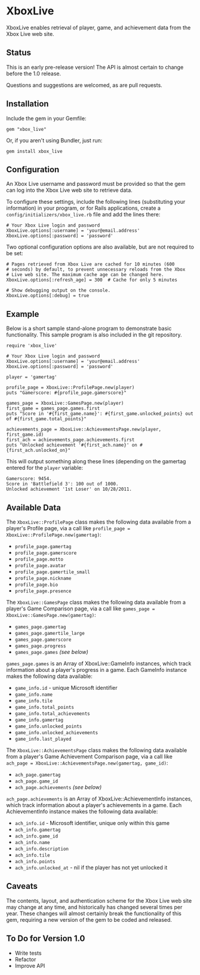 # XboxLive

XboxLive enables retrieval of player, game, and achievement data from
the Xbox Live web site.

## Status

This is an early pre-release version! The API is almost certain to
change before the 1.0 release.

Questions and suggestions are welcomed, as are pull requests.

## Installation

Include the gem in your Gemfile:

    gem "xbox_live"

Or, if you aren't using Bundler, just run:

    gem install xbox_live

## Configuration

An Xbox Live username and password must be provided so that the gem
can log into the Xbox Live web site to retrieve data.

To configure these settings, include the following lines (substituting
your information) in your program, or for Rails applications, create
a `config/initializers/xbox_live.rb` file and add the lines there:

    # Your Xbox Live login and password
    XboxLive.options[:username] = 'your@email.address'
    XboxLive.options[:password] = 'password'

Two optional configuration options are also available, but are not
required to be set:

    # Pages retrieved from Xbox Live are cached for 10 minutes (600
    # seconds) by default, to prevent unnecessary reloads from the Xbox
    # Live web site. The maximum cache age can be changed here.
    XboxLive.options[:refresh_age] = 300  # Cache for only 5 minutes

    # Show debugging output on the console.
    XboxLive.options[:debug] = true

## Example

Below is a short sample stand-alone program to demonstrate basic
functionality. This sample program is also included in the git
repository.

    require 'xbox_live'

    # Your Xbox Live login and password
    XboxLive.options[:username] = 'your@email.address'
    XboxLive.options[:password] = 'password'

    player = 'gamertag'

    profile_page = XboxLive::ProfilePage.new(player)
    puts "Gamerscore: #{profile_page.gamerscore}"

    games_page = XboxLive::GamesPage.new(player)
    first_game = games_page.games.first
    puts "Score in '#{first_game.name}': #{first_game.unlocked_points} out of #{first_game.total_points}"

    achievements_page = XboxLive::AchievementsPage.new(player, first_game.id)
    first_ach = achievements_page.achievements.first
    puts "Unlocked achievement '#{first_ach.name}' on #{first_ach.unlocked_on}"

This will output something along these lines (depending on the gamertag
entered for the `player` variable:

    Gamerscore: 9454.
    Score in 'Battlefield 3': 100 out of 1000.
    Unlocked achievement '1st Loser' on 10/28/2011.

## Available Data

The `XboxLive::ProfilePage` class makes the following data available
from a player's Profile page, via a call like `profile_page =
XboxLive::ProfilePage.new(gamertag)`:

* `profile_page.gamertag`
* `profile_page.gamerscore`
* `profile_page.motto`
* `profile_page.avatar`
* `profile_page.gamertile_small`
* `profile_page.nickname`
* `profile_page.bio`
* `profile_page.presence`

The `XboxLive::GamesPage` class makes the following data available from
a player's Game Comparison page, via a call like `games_page =
XboxLive::GamesPage.new(gamertag)`:

* `games_page.gamertag`
* `games_page.gamertile_large`
* `games_page.gamerscore`
* `games_page.progress`
* `games_page.games` _(see below)_

`games_page.games` is an Array of XboxLive::GameInfo instances, which track information about a
player's progress in a game. Each GameInfo instance makes the following data available:

* `game_info.id` - unique Microsoft identifier
* `game_info.name`
* `game_info.tile`
* `game_info.total_points`
* `game_info.total_achievements`
* `game_info.gamertag`
* `game_info.unlocked_points`
* `game_info.unlocked_achievements`
* `game_info.last_played`

The `XboxLive::AchievementsPage` class makes the following data
available from a player's Game Achievement Comparison page, via a call
like `ach_page = XboxLive::AchievementsPage.new(gamertag, game_id)`:

* `ach_page.gamertag`
* `ach_page.game_id`
* `ach_page.achievements` _(see below)_

`ach_page.achievements` is an Array of XboxLive::AchievementInfo
instances, which track information about a player's achievements in a
game. Each AchievementInfo instance makes the following data available:

* `ach_info.id` - Microsoft identifier, unique only within this game
* `ach_info.gamertag`
* `ach_info.game_id`
* `ach_info.name`
* `ach_info.description`
* `ach_info.tile`
* `ach_info.points`
* `ach_info.unlocked_at` - nil if the player has not yet unlocked it

## Caveats

The contents, layout, and authentication scheme for the Xbox Live web
site may change at any time, and historically has changed several times
per year. These changes will almost certainly break the functionality
of this gem, requiring a new version of the gem to be coded and
released.

## To Do for Version 1.0

* Write tests
* Refactor
* Improve API
